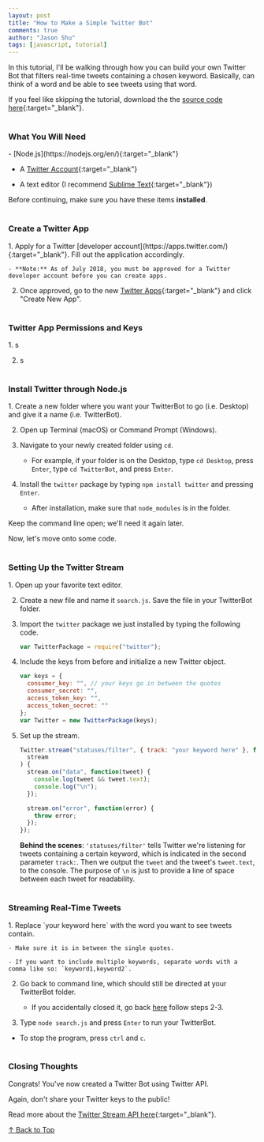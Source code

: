 ```yaml
---
layout: post
title: "How to Make a Simple Twitter Bot"
comments: true
author: "Jason Shu"
tags: [javascript, tutorial]
---
```


In this tutorial, I'll be walking through how you can build your own Twitter Bot that filters real-time tweets containing a chosen keyword. Basically, can think of a word and be able to see tweets using that word.

If you feel like skipping the tutorial, download the the [source code here](https://github.com/j4sonshu/TwitterBot){:target="\_blank"}.
<br><br>

<h3>What You Will Need</h3>
- [Node.js](https://nodejs.org/en/){:target="_blank"}

- A [Twitter Account](https://twitter.com/i/flow/signup){:target="\_blank"}

- A text editor (I recommend [Sublime Text](https://www.sublimetext.com/){:target="\_blank"})

Before continuing, make sure you have these items **installed**.
<br><br>

<h3>Create a Twitter App</h3>
1. Apply for a Twitter [developer account](https://apps.twitter.com/){:target="_blank"}. Fill out the application accordingly.

    - **Note:** As of July 2018, you must be approved for a Twitter developer account before you can create apps.

2. Once approved, go to the new [Twitter Apps](https://developer.twitter.com/en/apps){:target="\_blank"} and click "Create New App".
   <br><br>

<h3>Twitter App Permissions and Keys</h3>
1. s

2. s
   <br><br>

<h3 id="acc">Install Twitter through Node.js </h3>
1. Create a new folder where you want your TwitterBot to go (i.e. Desktop) and give it a name (i.e. TwitterBot).

2. Open up Terminal (macOS) or Command Prompt (Windows).

3. Navigate to your newly created folder using `cd`.

   - For example, if your folder is on the Desktop, type `cd Desktop`, press `Enter`, type `cd TwitterBot`, and press `Enter`.

4. Install the `twitter` package by typing `npm install twitter` and pressing `Enter`.

   - After installation, make sure that `node_modules` is in the folder.

Keep the command line open; we'll need it again later.

Now, let's move onto some code.
<br><br>

<h3>Setting Up the Twitter Stream</h3>
1. Open up your favorite text editor.

2. Create a new file and name it `search.js`. Save the file in your TwitterBot folder.

3. Import the `twitter` package we just installed by typing the following code.

   ```javascript
   var TwitterPackage = require("twitter");
   ```

4. Include the keys from before and initialize a new Twitter object.
   ```javascript
   var keys = {
     consumer_key: "", // your keys go in between the quotes
     consumer_secret: "",
     access_token_key: "",
     access_token_secret: ""
   };
   var Twitter = new TwitterPackage(keys);
   ```
5. Set up the stream.

   ```javascript
   Twitter.stream("statuses/filter", { track: "your keyword here" }, function(
     stream
   ) {
     stream.on("data", function(tweet) {
       console.log(tweet && tweet.text);
       console.log("\n");
     });

     stream.on("error", function(error) {
       throw error;
     });
   });
   ```

   **Behind the scenes**: `'statuses/filter'` tells Twitter we're listening for tweets containing a certain keyword, which is indicated in the second parameter `track:`. Then we output the `tweet` and the tweet's `tweet.text`, to the console. The purpose of `\n` is just to provide a line of space between each tweet for readability.
   <br><br>

<h3>Streaming Real-Time Tweets</h3>
1. Replace `your keyword here` with the word you want to see tweets contain.

    - Make sure it is in between the single quotes.

    - If you want to include multiple keywords, separate words with a comma like so: `keyword1,keyword2`.

2. Go back to command line, which should still be directed at your TwitterBot folder.

   - If you accidentally closed it, go back [here](#acc) follow steps 2-3.

3. Type `node search.js` and press `Enter` to run your TwitterBot.

  - To stop the program, press `ctrl` and `c`.
  <br><br>

<h3>Closing Thoughts</h3>
Congrats! You've now created a Twitter Bot using Twitter API.

Again, don't share your Twitter keys to the public!

Read more about the [Twitter Stream API here](https://developer.twitter.com/en/docs/tweets/filter-realtime/guides/basic-stream-parameters.html){:target="\_blank"}.

[&uarr; Back to Top](#)

